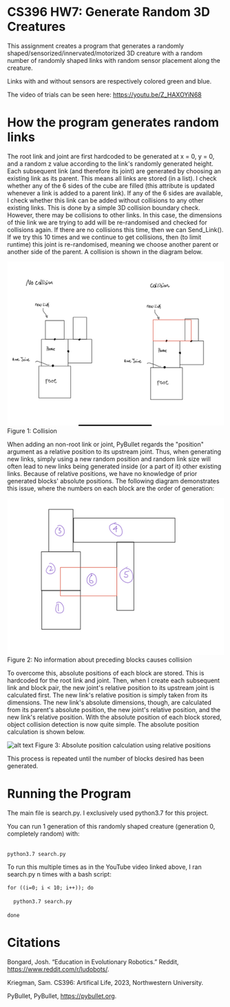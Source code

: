 # CS396 HW7: Generate Random 3D Creatures

This assignment creates a program that generates a randomly shaped/sensorized/innervated/motorized 3D creature with a random number of randomly shaped links with random sensor placement along the creature.

Links with and without sensors are respectively colored green and blue.

The video of trials can be seen here: https://youtu.be/Z_HAXOYiN68

# How the program generates random links

The root link and joint are first hardcoded to be generated at x = 0, y = 0, and a random z value according to the link's randomly generated height. Each subsequent link (and therefore its joint) are generated by choosing an existing link as its parent. This means all links are stored (in a list). I check whether any of the 6 sides of the cube are filled (this attribute is updated whenever a link is added to a parent link). If any of the 6 sides are available, I check whether this link can be added without collisions to any other existing links. This is done by a simple 3D collision boundary check. However, there may be collisions to other links. In this case, the dimensions of thie link we are trying to add will be re-randomised and checked for collisions again. If there are no collisions this time, then we can Send_Link(). If we try this 10 times and we continue to get collisions, then (to limit runtime) this joint is re-randomised, meaning we choose another parent or another side of the parent. A collision is shown in the diagram below.

![alt text](readmeImages/Collision.jpeg)
Figure 1: Collision


When adding an non-root link or joint, PyBullet regards the "position" argument as a relative position to its upstream joint. Thus, when generating new links, simply using a new random position and random link size will often lead to new links being generated inside (or a part of it) other existing links. Because of relative positions, we have no knowledge of prior generated blocks' absolute positions. The following diagram demonstrates this issue, where the numbers on each block are the order of generation: 

![alt text](readmeImages/CollidingBlocks.jpg)
Figure 2: No information about preceding blocks causes collision

To overcome this, absolute positions of each block are stored. This is hardcoded for the root link and joint. Then, when I create each subsequent link and block pair, the new joint's relative position to its upstream joint is calculated first. The new link's relative position is simply taken from its dimensions. The new link's absolute dimensions, though, are calculated from its parent's absolute position, the new joint's relative position, and the new link's relative position. With the absolute position of each block stored, object collision detection is now quite simple. The absolute position calculation is shown below.


![alt text](readmeImages/AbsPos.jpg)
Figure 3: Absolute position calculation using relative positions

This process is repeated until the number of blocks desired has been generated. 


# Running the Program

The main file is search.py. I exclusively used python3.7 for this project.

You can run 1 generation of this randomly shaped creature (generation 0, completely random) with:

``` 

python3.7 search.py 

```

To run this multiple times as in the YouTube video linked above, I ran search.py n times with a bash script: 

```
for ((i=0; i < 10; i++)); do

  python3.7 search.py

done

```

# Citations

Bongard, Josh. “Education in Evolutionary Robotics.” Reddit, https://www.reddit.com/r/ludobots/.

Kriegman, Sam. CS396: Artifical Life, 2023, Northwestern University.

PyBullet, PyBullet, https://pybullet.org. 